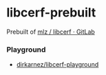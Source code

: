 libcerf-prebuilt
================
Prebuilt of [mlz / libcerf · GitLab](https://jugit.fz-juelich.de/mlz/libcerf)

### Playground
- [dirkarnez/libcerf-playground](https://github.com/dirkarnez/libcerf-playground)
